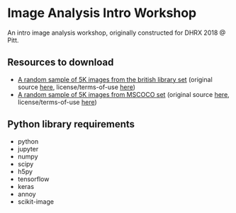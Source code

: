 # Image Analysis Intro Workshop

An intro image analysis workshop, originally constructed for DHRX 2018 @ Pitt.

## Resources to download

- [A random sample of 5K images from the british library set](https://drive.google.com/file/d/1bJ-l9HchOzLXIhCGecz0sS3arPhZoA1H/view?usp=sharing) (original source [here](https://data.bl.uk/digbks/), license/terms-of-use [here](https://creativecommons.org/publicdomain/mark/1.0/))
- [A random sample of 5K images from MSCOCO set](https://drive.google.com/file/d/1hJrp-vn44zKPNknmMkvlPvRf2qrErzmB/view?usp=sharing) (original source [here](http://cocodataset.org/), license/terms-of-use [here](http://cocodataset.org/#termsofuse))

## Python library requirements

- python
- jupyter
- numpy
- scipy
- h5py
- tensorflow
- keras
- annoy
- scikit-image
